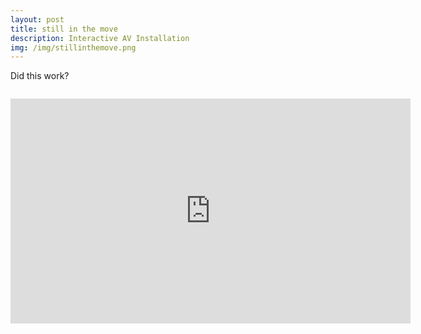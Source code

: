 ```yaml
---
layout: post
title: still in the move
description: Interactive AV Installation
img: /img/stillinthemove.png
---
```


Did this work?

</div>
<div class="img_row">
	<img class="col three" src="{{ site.baseurl }}/img/still-in-the-move.gif" alt="" title="example image"/>
</div>


<p align="center"><iframe src="https://player.vimeo.com/video/223891990?title=0&byline=0&portrait=0" width="640" height="360" frameborder="0" webkitallowfullscreen mozallowfullscreen allowfullscreen></iframe>
